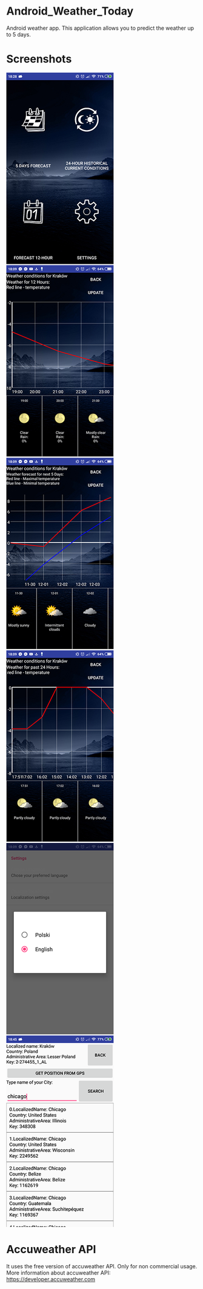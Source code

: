 # Android_Weather_Today
Android weather app. This application allows you to predict the weather up to 5 days. 
# Screenshots
![screenshot0](screenshots/pl.dela.michal.weathertoday0.png?raw=true "Main menu")
![screenshot1](screenshots/pl.dela.michal.weathertoday1.png?raw=true "Weather for next 12 hours")
![screenshot2](screenshots/pl.dela.michal.weathertoday2.png?raw=true "Weather for next 5 days")
![screenshot3](screenshots/pl.dela.michal.weathertoday3.png?raw=true "Weather for past 24 hours")
![screenshot4](screenshots/pl.dela.michal.weathertoday4.png?raw=true "Language selection menu")
![screenshot5](screenshots/pl.dela.michal.weathertoday5.png?raw=true "Place selection menu")
# Accuweather API
It uses the free version of accuweather API. Only for non commercial usage. More information about accuweather API: </br>
https://developer.accuweather.com